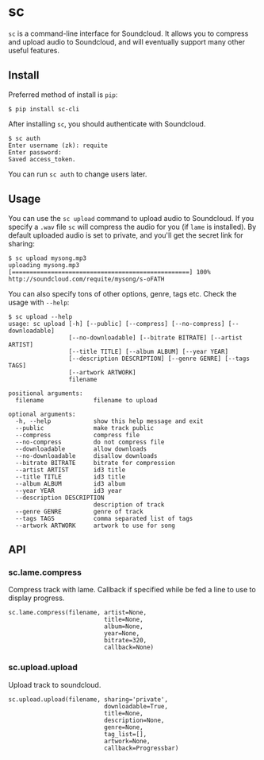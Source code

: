 # sc
`sc` is a command-line interface for Soundcloud. It allows you to compress and
upload audio to Soundcloud, and will eventually support many other useful
features.

## Install
Preferred method of install is `pip`:

    $ pip install sc-cli

After installing `sc`, you should authenticate with Soundcloud.

    $ sc auth
    Enter username (zk): requite
    Enter password:
    Saved access_token.

You can run `sc auth` to change users later.


## Usage
You can use the `sc upload` command to upload audio to Soundcloud. If you
specify a `.wav` file `sc` will compress the audio for you (if `lame` is
installed). By default uploaded audio is set to private, and you'll get the secret
link for sharing:

    $ sc upload mysong.mp3
    uploading mysong.mp3 [==================================================] 100%
    http://soundcloud.com/requite/mysong/s-oFATH

You can also specify tons of other options, genre, tags etc. Check the usage
with `--help`:

    $ sc upload --help
    usage: sc upload [-h] [--public] [--compress] [--no-compress] [--downloadable]
                     [--no-downloadable] [--bitrate BITRATE] [--artist ARTIST]
                     [--title TITLE] [--album ALBUM] [--year YEAR]
                     [--description DESCRIPTION] [--genre GENRE] [--tags TAGS]
                     [--artwork ARTWORK]
                     filename

    positional arguments:
      filename              filename to upload

    optional arguments:
      -h, --help            show this help message and exit
      --public              make track public
      --compress            compress file
      --no-compress         do not compress file
      --downloadable        allow downloads
      --no-downloadable     disallow downloads
      --bitrate BITRATE     bitrate for compression
      --artist ARTIST       id3 title
      --title TITLE         id3 title
      --album ALBUM         id3 album
      --year YEAR           id3 year
      --description DESCRIPTION
                            description of track
      --genre GENRE         genre of track
      --tags TAGS           comma separated list of tags
      --artwork ARTWORK     artwork to use for song

## API

### sc.lame.compress
Compress track with lame. Callback if specified while be fed a line to use to
display progress.

    sc.lame.compress(filename, artist=None,
                               title=None,
                               album=None,
                               year=None,
                               bitrate=320,
                               callback=None)

### sc.upload.upload
Upload track to soundcloud.

    sc.upload.upload(filename, sharing='private',
                               downloadable=True,
                               title=None,
                               description=None,
                               genre=None,
                               tag_list=[],
                               artwork=None,
                               callback=Progressbar)
